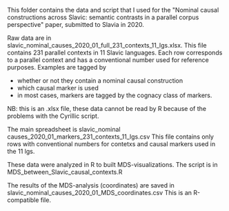 This folder contains the data and script that I used for the "Nominal causal constructions across Slavic: semantic contrasts in a parallel corpus perspective" paper, submitted to Slavia in 2020.

Raw data are in slavic_nominal_causes_2020_01_full_231_contexts_11_lgs.xlsx.
This file contains 231 parallel contexts in 11 Slavic languages. Each row corresponds to a parallel context and has a conventional number used for reference purposes.
Examples are tagged by
- whether or not they contain a nominal causal construction
- which causal  marker is used
- in most cases, markers are tagged by the cognacy class of markers.

NB: this is an .xlsx file, these data cannot be read by R because of the problems with the Cyrillic script.

The main spreadsheet is slavic_nominal causes_2020_01_markers_231_contexts_11_lgs.csv
This file contains only rows with conventional numbers for contetxs and causal markers used in the 11 lgs.

These data were analyzed in R to built MDS-visualizations. The script is in MDS_between_Slavic_causal_contexts.R

The results of the MDS-analysis (coordinates) are saved in slavic_nominal_causes_2020_01_MDS_coordinates.csv
This is an R-compatible file.
